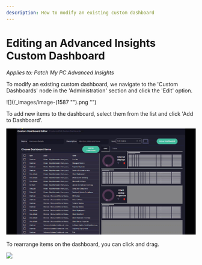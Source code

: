 ```yaml
---
description: How to modify an existing custom dashboard
---
```


# Editing an Advanced Insights Custom Dashboard

_Applies to: Patch My PC Advanced Insights_

To modify an existing custom dashboard, we navigate to the 'Custom Dashboards' node in the 'Administration' section and click the 'Edit' option.

!\[]\(/\_images/image-(1587 "").png "")

To add new items to the dashboard, select them from the list and click 'Add to Dashboard'.

![](<../../.gitbook/assets/2024-06-18_14-41-02 (1).gif>)

To rearrange items on the dashboard, you can click and drag.

![](<../../.gitbook/assets/2024-06-18_14-52-33 (1).gif>)
